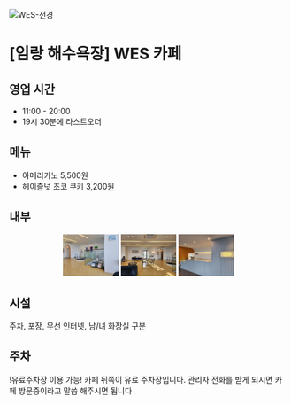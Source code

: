 ![WES-전경](https://raw.githubusercontent.com/BeachStory/beach-weather-post/main/%EC%9E%84%EB%9E%91/WES-%E1%84%8C%E1%85%A5%E1%86%AB%E1%84%80%E1%85%A7%E1%86%BC.png?token=GHSAT0AAAAAACBPU3U3Q35QXTD3ZZ6DQ34AZCR6AEA)
# [임랑 해수욕장] WES 카페

## 영업 시간
 - 11:00 - 20:00 
 - 19시 30분에 라스트오더

## 메뉴
- 아메리카노 5,500원
- 헤이즐넛 초코 쿠키 3,200원

## 내부

<p align="center">
<img src="https://raw.githubusercontent.com/BeachStory/beach-weather-post/main/%EC%9E%84%EB%9E%91/%E1%84%82%E1%85%A2%E1%84%87%E1%85%AE-1.jpeg?token=GHSAT0AAAAAACBPU3U2LTHULXUR6VQIVXUQZCR6DAA" width="20%" height="30%">
<img src="https://raw.githubusercontent.com/BeachStory/beach-weather-post/main/%EC%9E%84%EB%9E%91/%E1%84%82%E1%85%A2%E1%84%87%E1%85%AE-2.jpeg?token=GHSAT0AAAAAACBPU3U2V5JGN4LHYJO5ZHI6ZCR6FPQ" width="20%" height="30%">
<img src="https://raw.githubusercontent.com/BeachStory/beach-weather-post/main/%EC%9E%84%EB%9E%91/%E1%84%82%E1%85%A2%E1%84%87%E1%85%AE-4.jpeg?token=GHSAT0AAAAAACBPU3U2CKYJH3BL4MO4475OZCR6G7A" width="20%" height="30%">
</p>

## 시설
주차, 포장, 무선 인터넷, 남/녀 화장실 구분

## 주차
!유료주차장 이용 가능! 카페 뒤쪽이 유료 주차장입니다.
관리자 전화를 받게 되시면 카페 방문중이라고 말씀 해주시면 됩니다
